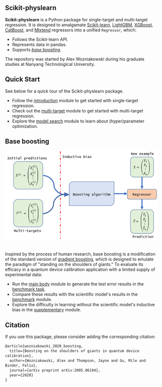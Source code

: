 Scikit-physlearn
---

**Scikit-physlearn** is a Python package for single-target and multi-target regression.
It is designed to amalgamate 
[Scikit-learn](https://scikit-learn.org/),
[LightGBM](https://lightgbm.readthedocs.io/en/latest/index.html),
[XGBoost](https://xgboost.readthedocs.io/en/latest/),
[CatBoost](https://catboost.ai/),
and [Mlxtend](http://rasbt.github.io/mlxtend/)
regressors into a unified ```Regressor```, which:
* Follows the Scikit-learn API.
* Represents data in pandas.
* Supports [*base boosting*](https://arxiv.org/abs/2005.06194).

The repository was started by Alex Wozniakowski during his graduate studies at Nanyang Technological University.

## Quick Start

See below for a quick tour of the Scikit-physlearn package.
* Follow the
[introduction](https://github.com/a-wozniakowski/scikit-physlearn/blob/master/examples/basics/introduction.py)
module to get started with single-target regression.
* Check out the
[multi-target](https://github.com/a-wozniakowski/scikit-physlearn/blob/master/examples/basics/multi_target.py)
module to get started with multi-target regression.
* Explore the
[model search](https://github.com/a-wozniakowski/scikit-physlearn/blob/master/examples/basics/model_search.py)
module to learn about (hyper)parameter optimization.

## Base boosting

<div align="center">
  <img src="https://github.com/a-wozniakowski/scikit-physlearn/blob/master/images/framework.png" width="600" height="300"><br><br>
</div>

Inspired by the process of human research, base boosting is a modification of the standard version of
[gradient boosting](https://projecteuclid.org/download/pdf_1/euclid.aos/1013203451),
which is designed to emulate the paradigm of "standing on the shoulders of giants." To evaluate its
efficacy in a quantum device calibration application with a limited supply of experimental data:
* Run the
[main body](https://github.com/a-wozniakowski/scikit-physlearn/blob/master/examples/paper_results/main_body.py)
module to generate the test error results in the [benchmark task](#Citation).
* Compare these results with the scientific model's results in the
[benchmark](https://github.com/a-wozniakowski/scikit-physlearn/blob/master/examples/paper_results/benchmark.py)
module.
* Explore the difficulty in learning without the scientific model's inductive bias in the
[supplementary](https://github.com/a-wozniakowski/scikit-physlearn/blob/master/examples/paper_results/supplementary.py)
module.


## Citation

If you use this package, please consider adding the corresponding citation:
```
@article{wozniakowski_2020_boosting,
  title={Boosting on the shoulders of giants in quantum device calibration},
  author={Wozniakowski, Alex and Thompson, Jayne and Gu, Mile and Binder, Felix},
  journal={arXiv preprint arXiv:2005.06194},
  year={2020}
}

```
